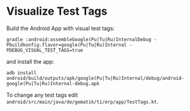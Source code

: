 # Visualize Test Tags

Build the Android App with visual test tags:

```shell
gradle :android:assembleGoogle(Pu|Tu|Ru)InternalDebug -Pbuildkonfig.flavor=google(Pu|Tu|Ru)Internal -PDEBUG_VISUAL_TEST_TAGS=true
```

and install the app:

```shell
adb install android/build/outputs/apk/google(Pu|Tu|Ru)Internal/debug/android-google(Pu|Tu|Ru)Internal-debug.apk
```

To change any test tags edit `android/src/main/java/de/gematik/ti/erp/app/TestTags.kt`.

